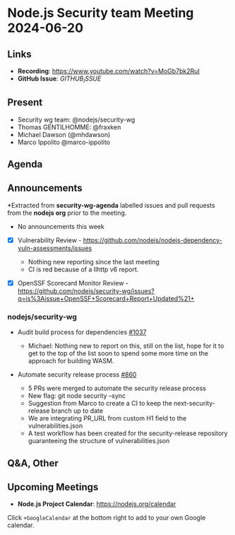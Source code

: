 # Node.js  Security team Meeting 2024-06-20

## Links

* **Recording**:  https://www.youtube.com/watch?v=MoGb7bk2RuI
* **GitHub Issue**: $GITHUB_ISSUE$

## Present

* Security wg team: @nodejs/security-wg
* Thomas GENTILHOMME: @fraxken
* Michael Dawson (@mhdawson)
* Marco Ippolito @marco-ippolito

## Agenda

## Announcements

*Extracted from **security-wg-agenda** labelled issues and pull requests from the **nodejs org** prior to the meeting.

* No announcements this week

- [X] Vulnerability Review - https://github.com/nodejs/nodejs-dependency-vuln-assessments/issues
  * Nothing new reporting since the last meeting
  * CI is red because of a llhttp v6 report.

- [X] OpenSSF Scorecard Monitor Review - https://github.com/nodejs/security-wg/issues?q=is%3Aissue+OpenSSF+Scorecard+Report+Updated%21+

### nodejs/security-wg

* Audit build process for dependencies [#1037](https://github.com/nodejs/security-wg/issues/1037)
  * Michael: Nothing new to report on this, still on the list, hope for it to get to the top of the list soon to spend some more time on the approach for building WASM.

* Automate security release process [#860](https://github.com/nodejs/security-wg/issues/860)
  * 5 PRs were merged to automate the security release process
  * New flag: git node security –sync
  * Suggestion from Marco to create a CI to keep the next-security-release branch up to date
  * We are integrating PR_URL from custom H1 field to the vulnerabilities.json
  * A test workflow has been created for the security-release repository guaranteeing the structure of vulnerabilities.json

## Q&A, Other

## Upcoming Meetings

* **Node.js Project Calendar**: <https://nodejs.org/calendar>

Click `+GoogleCalendar` at the bottom right to add to your own Google calendar.
